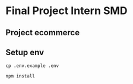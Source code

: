 # Final Project Intern SMD
## Project ecommerce
## Setup env
`cp .env.example .env`  

`npm install`
